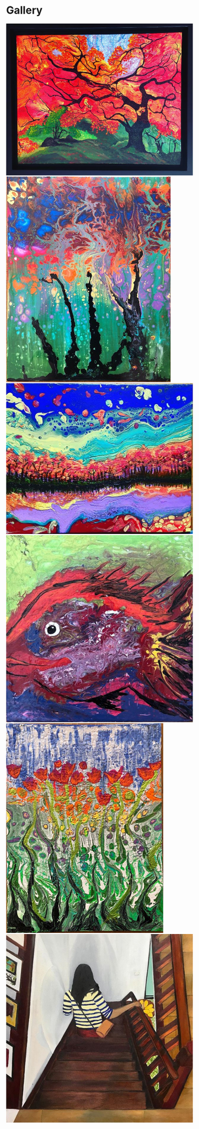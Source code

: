 
# Gallery

<script src="//code.jquery.com/jquery-3.3.1.min.js"></script>

<link rel="stylesheet" href="https://cdn.jsdelivr.net/gh/fancyapps/fancybox@3.5.7/dist/jquery.fancybox.min.css" />
<script src="https://cdn.jsdelivr.net/gh/fancyapps/fancybox@3.5.7/dist/jquery.fancybox.min.js"></script>


<a data-fancybox="gallery" href="firetree.jpg"><img src="firetree.jpg"></a>
<a data-fancybox="gallery" href="burning tree.PNG"><img src="burning tree.PNG"></a>
<a data-fancybox="gallery" href="Autumn.PNG"><img src="Autumn.PNG"></a>
<a data-fancybox="gallery" href="fish.PNG"><img src="fish.PNG"></a>
<a data-fancybox="gallery" href="RootingFlower.PNG"><img src="RootingFlower.PNG"></a>
<a data-fancybox="gallery" href="StairwayToForever.PNG"><img src="StairwayToForever.PNG"></a>

